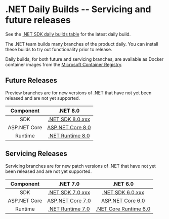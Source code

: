 # .NET Daily Builds -- Servicing and future releases

See the [.NET SDK daily builds table](https://github.com/dotnet/dotnet/blob/main/docs/builds-table.md) for the latest daily build.

The .NET team builds many branches of the product daily. You can install these builds to try out functionality prior to release.

Daily builds, for both future and servicing branches, are available as Docker container images from the [Microsoft Container Registry](https://github.com/dotnet/dotnet-docker/blob/nightly/README.md).

## Future Releases

Preview branches are for new versions of .NET that have not yet been released and are not yet supported.

|Component|.NET 8.0|
|:------:|:------:|
|SDK|[.NET SDK 8.0.xxx](https://github.com/dotnet/installer/blob/main/README.md#installers-and-binaries) |
|ASP.NET Core|[ASP.NET Core 8.0](https://github.com/dotnet/aspnetcore/blob/main/docs/DailyBuilds.md) |
|Runtime|[.NET Runtime 8.0](https://github.com/dotnet/runtime/blob/main/docs/project/dogfooding.md) |

## Servicing Releases

Servicing branches are for new patch versions of .NET that have not yet been released and are not yet supported.

|Component|.NET 7.0|.NET 6.0|
|:------:|:------:|:------: |
|SDK|[.NET SDK 7.0.xxx](https://github.com/dotnet/installer/blob/main/README.md#installers-and-binaries)|[.NET SDK 6.0.xxx](https://github.com/dotnet/installer/blob/main/README.md#installers-and-binaries)|
|ASP.NET Core|[ASP.NET Core 7.0](https://github.com/dotnet/aspnetcore/blob/main/docs/DailyBuilds.md)|[ASP.NET Core 6.0](https://github.com/dotnet/aspnetcore/blob/main/docs/DailyBuilds.md)|
|Runtime|[.NET Runtime 7.0](https://github.com/dotnet/runtime/blob/main/docs/project/dogfooding.md)|[.NET Core Runtime 6.0](https://github.com/dotnet/runtime/blob/main/docs/project/dogfooding.md)|

